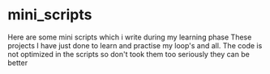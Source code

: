 # mini_scripts
Here are some mini scripts which i write during my learning phase
These projects I have just done to learn and practise my loop's and all. The code is not optimized in the scripts so don't took them too seriously they can be better
